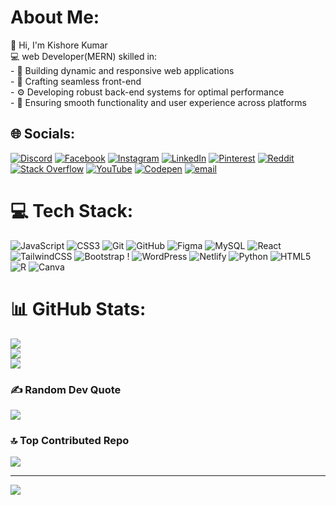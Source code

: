 

#  About Me:
👋 Hi, I'm Kishore Kumar<br>💻 web Developer(MERN) skilled in:  <br>- 🎯 Building dynamic and responsive web applications  <br>- 🎨 Crafting seamless front-end  <br>- ⚙️ Developing robust back-end systems for optimal performance  <br>- 🚀 Ensuring smooth functionality and user experience across platforms  


## 🌐 Socials:
[![Discord](https://img.shields.io/badge/Discord-%237289DA.svg?logo=discord&logoColor=white)](https://discord.gg/kishore_404_81096) [![Facebook](https://img.shields.io/badge/Facebook-%231877F2.svg?logo=Facebook&logoColor=white)](https://facebook.com/https://www.facebook.com/profile.php?id=61572882549476) [![Instagram](https://img.shields.io/badge/Instagram-%23E4405F.svg?logo=Instagram&logoColor=white)](https://instagram.com/mr_poppy.23) [![LinkedIn](https://img.shields.io/badge/LinkedIn-%230077B5.svg?logo=linkedin&logoColor=white)](https://linkedin.com/in/www.linkedin.com/in/kishore-kumar-b8529b284) [![Pinterest](https://img.shields.io/badge/Pinterest-%23E60023.svg?logo=Pinterest&logoColor=white)](https://pinterest.com/kishoresdeveloper) [![Reddit](https://img.shields.io/badge/Reddit-%23FF4500.svg?logo=Reddit&logoColor=white)](https://reddit.com/user/u/kishore-404) [![Stack Overflow](https://img.shields.io/badge/-Stackoverflow-FE7A16?logo=stack-overflow&logoColor=white)](https://stackoverflow.com/users/https://stackoverflow.com/users/30005690/kishore-kumar) [![YouTube](https://img.shields.io/badge/YouTube-%23FF0000.svg?logo=YouTube&logoColor=white)](https://youtube.com/@@StoneBoys23) [![Codepen](https://img.shields.io/badge/Codepen-000000?logo=codepen&logoColor=white)](https://codepen.io/@kishore-404) [![email](https://img.shields.io/badge/Email-D14836?logo=gmail&logoColor=white)](mailto:kishores.developer@gmail.com) 

# 💻 Tech Stack:
![JavaScript](https://img.shields.io/badge/javascript-%23323330.svg?style=for-the-badge&logo=javascript&logoColor=%23F7DF1E) ![CSS3](https://img.shields.io/badge/css3-%231572B6.svg?style=for-the-badge&logo=css3&logoColor=white) ![Git](https://img.shields.io/badge/git-%23F05033.svg?style=for-the-badge&logo=git&logoColor=white) ![GitHub](https://img.shields.io/badge/github-%23121011.svg?style=for-the-badge&logo=github&logoColor=white) ![Figma](https://img.shields.io/badge/figma-%23F24E1E.svg?style=for-the-badge&logo=figma&logoColor=white)  ![MySQL](https://img.shields.io/badge/mysql-4479A1.svg?style=for-the-badge&logo=mysql&logoColor=white) ![React](https://img.shields.io/badge/react-%2320232a.svg?style=for-the-badge&logo=react&logoColor=%2361DAFB) ![TailwindCSS](https://img.shields.io/badge/tailwindcss-%2338B2AC.svg?style=for-the-badge&logo=tailwind-css&logoColor=white) ![Bootstrap](https://img.shields.io/badge/bootstrap-%238511FA.svg?style=for-the-badge&logo=bootstrap&logoColor=white) !  ![WordPress](https://img.shields.io/badge/WordPress-%23117AC9.svg?style=for-the-badge&logo=WordPress&logoColor=white) ![Netlify](https://img.shields.io/badge/netlify-%23000000.svg?style=for-the-badge&logo=netlify&logoColor=#00C7B7)  ![Python](https://img.shields.io/badge/python-3670A0?style=for-the-badge&logo=python&logoColor=ffdd54) ![HTML5](https://img.shields.io/badge/html5-%23E34F26.svg?style=for-the-badge&logo=html5&logoColor=white) ![R](https://img.shields.io/badge/r-%23276DC3.svg?style=for-the-badge&logo=r&logoColor=white) ![Canva](https://img.shields.io/badge/Canva-%2300C4CC.svg?style=for-the-badge&logo=Canva&logoColor=white)




# 📊 GitHub Stats:
![](https://github-readme-stats.vercel.app/api?username=kishore-404&theme=dark&hide_border=true&include_all_commits=false&count_private=false)<br/>
![](https://nirzak-streak-stats.vercel.app/?user=kishore-404&theme=dark&hide_border=true)<br/>
![](https://github-readme-stats.vercel.app/api/top-langs/?username=kishore-404&theme=dark&hide_border=true&include_all_commits=false&count_private=false&layout=compact)

### ✍️ Random Dev Quote
![](https://quotes-github-readme.vercel.app/api?type=horizontal&theme=tokyonight)

### 🔝 Top Contributed Repo
![](https://github-contributor-stats.vercel.app/api?username=kishore-404&limit=5&theme=dark&combine_all_yearly_contributions=true)

---
[![](https://visitcount.itsvg.in/api?id=kishore-404&icon=0&color=0)](https://visitcount.itsvg.in)

<!-- Proudly created with GPRM ( https://gprm.itsvg.in ) -->
